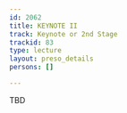 ```yaml
---
id: 2062
title: KEYNOTE II
track: Keynote or 2nd Stage
trackid: 83
type: lecture
layout: preso_details
persons: []

---
```

TBD